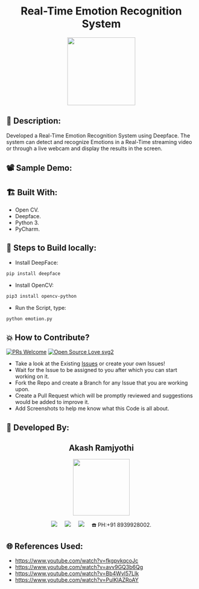 <h1 align="center">Real-Time Emotion Recognition System</h1>

<p align="center">
<img src="https://user-images.githubusercontent.com/54114888/151290370-2a252589-d00e-419f-9118-447068f9f82c.png" width="180" height="180">
</p>

## 📜 Description:
Developed a Real-Time Emotion Recognition System using Deepface. The system can detect and recognize Emotions in a Real-Time streaming video or through a live webcam and display the results in the screen.

## 📽 Sample Demo:


## 🏗 Built With:
 - Open CV.
 - Deepface.
 - Python 3.
 - PyCharm.

## 🧪 Steps to Build locally:
- Install DeepFace: 
```bash
pip install deepface
```
- Install OpenCV: 
```bash
pip3 install opencv-python
```
- Run the Script, type: 
```bash
python emotion.py
```

## 💥 How to Contribute?

[![PRs Welcome](https://img.shields.io/badge/PRs-welcome-brightgreen.svg?style=flat-square)](http://makeapullrequest.com)
[![Open Source Love svg2](https://badges.frapsoft.com/os/v2/open-source.svg?v=103)](https://github.com/ellerbrock/open-source-badges/) 

- Take a look at the Existing [Issues](https://github.com/Akash-Ramjyothi/Real-Time-Emotion-Detection-System/ssues) or create your own Issues!
- Wait for the Issue to be assigned to you after which you can start working on it.
- Fork the Repo and create a Branch for any Issue that you are working upon.
- Create a Pull Request which will be promptly reviewed and suggestions would be added to improve it.
- Add Screenshots to help me know what this Code is all about.

## 👦 Developed By:
<h2 align="center">Akash Ramjyothi</h2>
<p align="center">
  <a href="https://github.com/Akash-Ramjyothi"><img src="https://avatars.githubusercontent.com/u/54114888?v=4" width=150px height=150px /></a> 
    
<p align="center">
  <a target="_blank"href="https://www.linkedin.com/in/akash-ramjyothi/"><img src="https://img.shields.io/badge/linkedin-%230077B5.svg?&style=for-the-badge&logo=linkedin&logoColor=white" /></a>&nbsp;&nbsp;&nbsp;&nbsp;
  <a href="mailto:akash.ramjyothi@gmail.com?subject=Hello%20Akash,%20From%20Github"><img src="https://img.shields.io/badge/gmail-%23D14836.svg?&style=for-the-badge&logo=gmail&logoColor=white" /></a>&nbsp;&nbsp;&nbsp;&nbsp;
  <a href="https://www.instagram.com/akash.ramjyothi/"><img src="https://img.shields.io/badge/instagram-%23D14836.svg?&style=for-the-badge&logo=instagram&logoColor=pink" /></a>&nbsp;&nbsp;&nbsp;&nbsp;
  ☎️ PH:+91 8939928002.
</p>

## 🌐 References Used:
- https://www.youtube.com/watch?v=fkgpvkqcoJc
- https://www.youtube.com/watch?v=avv9GQ3b6Qg
- https://www.youtube.com/watch?v=Bb4Wvl57LIk
- https://www.youtube.com/watch?v=PulKlAZRoAY